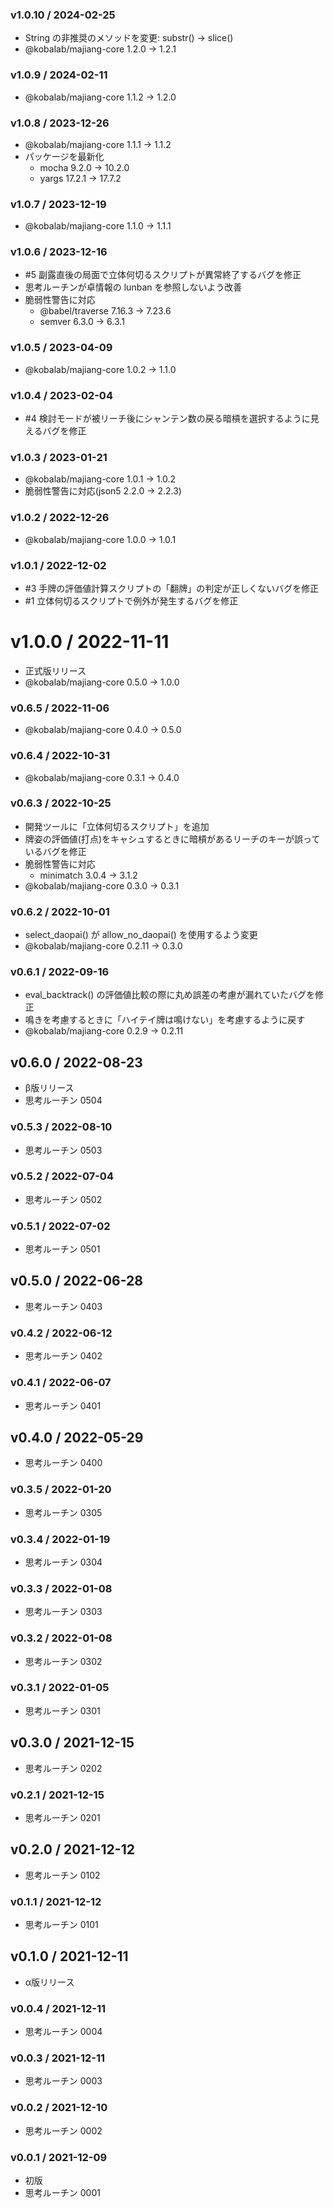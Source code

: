 ### v1.0.10 / 2024-02-25

  - String の非推奨のメソッドを変更: substr() → slice()
  - @kobalab/majiang-core 1.2.0 → 1.2.1

### v1.0.9 / 2024-02-11

  - @kobalab/majiang-core 1.1.2 → 1.2.0

### v1.0.8 / 2023-12-26

  - @kobalab/majiang-core 1.1.1 → 1.1.2
  - パッケージを最新化
    - mocha 9.2.0 → 10.2.0
    - yargs 17.2.1 → 17.7.2

### v1.0.7 / 2023-12-19

  - @kobalab/majiang-core 1.1.0 → 1.1.1

### v1.0.6 / 2023-12-16

  - #5 副露直後の局面で立体何切るスクリプトが異常終了するバグを修正
  - 思考ルーチンが卓情報の lunban を参照しないよう改善
  - 脆弱性警告に対応
    - @babel/traverse 7.16.3 → 7.23.6
    - semver 6.3.0 → 6.3.1

### v1.0.5 / 2023-04-09

  - @kobalab/majiang-core 1.0.2 → 1.1.0

### v1.0.4 / 2023-02-04

  - #4 検討モードが被リーチ後にシャンテン数の戻る暗槓を選択するように見えるバグを修正

### v1.0.3 / 2023-01-21

  - @kobalab/majiang-core 1.0.1 → 1.0.2
  - 脆弱性警告に対応(json5 2.2.0 → 2.2.3)

### v1.0.2 / 2022-12-26

  - @kobalab/majiang-core 1.0.0 → 1.0.1

### v1.0.1 / 2022-12-02

  - #3 手牌の評価値計算スクリプトの「翻牌」の判定が正しくないバグを修正
  - #1 立体何切るスクリプトで例外が発生するバグを修正

# v1.0.0 / 2022-11-11

  - 正式版リリース
  - @kobalab/majiang-core 0.5.0 → 1.0.0

### v0.6.5 / 2022-11-06

  - @kobalab/majiang-core 0.4.0 → 0.5.0

### v0.6.4 / 2022-10-31

  - @kobalab/majiang-core 0.3.1 → 0.4.0

### v0.6.3 / 2022-10-25

  - 開発ツールに「立体何切るスクリプト」を追加
  - 牌姿の評価値(打点)をキャシュするときに暗槓があるリーチのキーが誤っているバグを修正
  - 脆弱性警告に対応
    - minimatch 3.0.4 → 3.1.2
  - @kobalab/majiang-core 0.3.0 → 0.3.1

### v0.6.2 / 2022-10-01

  - select_daopai() が allow_no_daopai() を使用するよう変更
  - @kobalab/majiang-core 0.2.11 → 0.3.0

### v0.6.1 / 2022-09-16

  - eval_backtrack() の評価値比較の際に丸め誤差の考慮が漏れていたバグを修正
  - 鳴きを考慮するときに「ハイテイ牌は鳴けない」を考慮するように戻す
  - @kobalab/majiang-core 0.2.9 → 0.2.11

## v0.6.0 / 2022-08-23

 - β版リリース
 - 思考ルーチン 0504

### v0.5.3 / 2022-08-10

 - 思考ルーチン 0503

### v0.5.2 / 2022-07-04

 - 思考ルーチン 0502

### v0.5.1 / 2022-07-02

 - 思考ルーチン 0501

## v0.5.0 / 2022-06-28

 - 思考ルーチン 0403

### v0.4.2 / 2022-06-12

 - 思考ルーチン 0402

### v0.4.1 / 2022-06-07

 - 思考ルーチン 0401

## v0.4.0 / 2022-05-29

 - 思考ルーチン 0400

### v0.3.5 / 2022-01-20

 - 思考ルーチン 0305

### v0.3.4 / 2022-01-19

 - 思考ルーチン 0304

### v0.3.3 / 2022-01-08

 - 思考ルーチン 0303

### v0.3.2 / 2022-01-08

 - 思考ルーチン 0302

### v0.3.1 / 2022-01-05

 - 思考ルーチン 0301

## v0.3.0 / 2021-12-15

 - 思考ルーチン 0202

### v0.2.1 / 2021-12-15

 - 思考ルーチン 0201

## v0.2.0 / 2021-12-12

 - 思考ルーチン 0102

### v0.1.1 / 2021-12-12

 - 思考ルーチン 0101

## v0.1.0 / 2021-12-11

 - α版リリース

### v0.0.4 / 2021-12-11

 - 思考ルーチン 0004

### v0.0.3 / 2021-12-11

 - 思考ルーチン 0003

### v0.0.2 / 2021-12-10

 - 思考ルーチン 0002

### v0.0.1 / 2021-12-09

 - 初版
 - 思考ルーチン 0001

